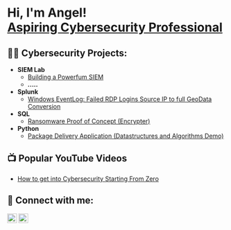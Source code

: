 <h1>Hi, I'm Angel! <br/><a href="https://www.linkedin.com/in/angel-jaramillo-339797155">Aspiring Cybersecurity Professional </a> </h1>

<h2>👨‍💻 Cybersecurity Projects:</h2>

- <b> SIEM Lab</b>
  - [Building a Powerfum SIEM](https://github.com/)
  -  <b><i>.....</b></i>
- <b>Splunk</b>
  - [Windows EventLog: Failed RDP Logins Source IP to full GeoData Conversion](https://github.com/)
- <b>SQL</b>
  - [Ransomware Proof of Concept (Encrypter)](https://github.com/)
- <b>Python</b>
  - [Package Delivery Application (Datastructures and Algorithms Demo)](https://github.com/)

<h2>📺 Popular YouTube Videos</h2>

- [How to get into Cybersecurity Starting From Zero](https://www.youtube.com/)


<h2> 🤳 Connect with me:</h2>

[<img align="center" alt="AngelJaramillo | YouTube" width="22px" src="https://cdn.jsdelivr.net/npm/simple-icons@v3/icons/youtube.svg" />][youtube]
[<img align="center" alt="AngelJaramillo | LinkedIn" width="22px" src="https://cdn.jsdelivr.net/npm/simple-icons@v3/icons/linkedin.svg" />][linkedin]


[youtube]: https://www.youtube.com/
[linkedin]: https://www.linkedin.com/in/angel-jaramillo-339797155

<!--GuardianAngel-Hub/GuardianAngel-Hub is a ✨ special ✨ repository because its `README.md` (this file) appears on your GitHub profile.
You can click the Preview link to take a look at your changes.

Here are some ideas to get you started:

👋 Hi, I’m Angel!
I am an aspiring cybersecurity professional with a bachelor's degree in Cybersecurity and a CompTIA Security+ certification. Here’s a quick glance at my portfolio:

🔍 About Me:
👀 Passionate about Cybersecurity – I'm exited to break into the field and share my knowledge with like-minded professionals.
🌱 Currently Learning – Preparing for my Certified Ethical Hacker (CEH) certification and participating in the National Cyber League (NCL) through Cyber Skyline.
💡 Looking to Collaborate – Open to working on cybersecurity tools, AI security initiatives, and open-source security projects.
📫 Connect with Me – Feel free to reach out on LinkedIn: www.linkedin.com/in/angel-jaramillo-339797155
🚀 Let’s secure the digital world together!
-->
